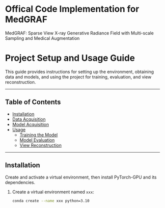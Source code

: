 # Offical Code Implementation for MedGRAF
MedGRAF: Sparse View X-ray Generative Radiance Field with Multi-scale Sampling and Medical Augmentation

# Project Setup and Usage Guide

This guide provides instructions for setting up the environment, obtaining data and models, and using the project for training, evaluation, and view reconstruction.

---

## Table of Contents
- [Installation](#installation)
- [Data Acquisition](#data-acquisition)
- [Model Acquisition](#model-acquisition)
- [Usage](#usage)
  - [Training the Model](#training-the-model)
  - [Model Evaluation](#model-evaluation)
  - [View Reconstruction](#view-reconstruction)

---

## Installation

Create and activate a virtual environment, then install PyTorch-GPU and its dependencies.

1. Create a virtual environment named `xxx`:
   ```bash
   conda create --name xxx python=3.10
